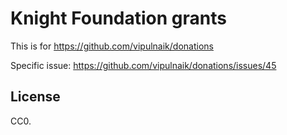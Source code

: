 # Knight Foundation grants

This is for https://github.com/vipulnaik/donations

Specific issue: https://github.com/vipulnaik/donations/issues/45

## License

CC0.
